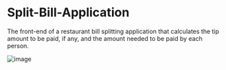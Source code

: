 # Split-Bill-Application
The front-end of a restaurant bill splitting application that calculates the tip amount to be paid, if any, and the amount needed to be paid by each person.

![image](https://user-images.githubusercontent.com/107950680/221808485-9ee7a6c4-4f2a-4878-8b62-e97cbb7dba8f.png)
